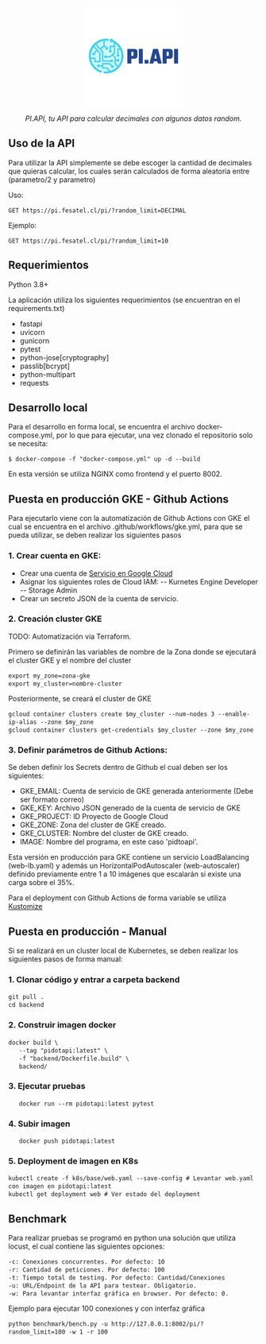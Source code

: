 <p align="center">
  <img src="logo.png" alt="PI.API">
</p>
<p align="center">
    <em>PI.API, tu API para calcular decimales con algunos datos random. </em>
</p>

## Uso de la API
Para utilizar la API simplemente se debe escoger la cantidad de decimales que quieras calcular, los cuales serán calculados de forma aleatoria entre (parametro/2 y parametro)

Uso: 

```console
GET https://pi.fesatel.cl/pi/?random_limit=DECIMAL 
```

Ejemplo:
```console
GET https://pi.fesatel.cl/pi/?random_limit=10 
```

## Requerimientos
Python 3.8+

La aplicación utiliza los siguientes requerimientos (se encuentran en el requirements.txt)
* fastapi
* uvicorn
* gunicorn
* pytest
* python-jose[cryptography]
* passlib[bcrypt]
* python-multipart
* requests

## Desarrollo local
Para el desarrollo en forma local, se encuentra el archivo docker-compose.yml, por lo que para ejecutar, una vez clonado el repositorio solo se necesita: 

```console
$ docker-compose -f "docker-compose.yml" up -d --build
```
En esta versión se utiliza NGINX como frontend y el puerto 8002.

## Puesta en producción GKE - Github Actions
Para ejecutarlo viene con la automatización de Github Actions con GKE el cual se encuentra en el archivo .github/workflows/gke.yml, para que se pueda utilizar, se deben realizar los siguientes pasos

### 1. Crear cuenta en GKE:

- Crear una cuenta de <a href="https://console.cloud.google.com/iam-admin/serviceaccounts">Servicio en Google Cloud</a>
- Asignar los siguientes roles de Cloud IAM:
-- Kurnetes Engine Developer
-- Storage Admin
- Crear un secreto JSON de la cuenta de servicio. 

### 2. Creación cluster GKE
TODO: Automatización via Terraform.

Primero se definirán las variables de nombre de la Zona donde se ejecutará el cluster GKE y el nombre del cluster
```console
export my_zone=zona-gke
export my_cluster=nombre-cluster
```

Posteriormente, se creará el cluster de GKE

```console
gcloud container clusters create $my_cluster --num-nodes 3 --enable-ip-alias --zone $my_zone
gcloud container clusters get-credentials $my_cluster --zone $my_zone
```
### 3. Definir parámetros de Github Actions:

Se deben definir los Secrets dentro de Github el cual deben ser los siguientes:

* GKE_EMAIL: Cuenta de servicio de GKE generada anteriormente (Debe ser formato correo)
* GKE_KEY: Archivo JSON generado de la cuenta de servicio de GKE
* GKE_PROJECT: ID Proyecto de Google Cloud
* GKE_ZONE: Zona del cluster de GKE creado. 
* GKE_CLUSTER: Nombre del cluster de GKE creado.
* IMAGE: Nombre del programa, en este caso 'pidtoapi'.

Esta versión en producción para GKE contiene un servicio LoadBalancing (web-lb.yaml) y además un HorizontalPodAutoscaler (web-autoscaler) definido previamente entre 1 a 10 imágenes que escalarán si existe una carga sobre el 35%.

Para el deployment con Github Actions de forma variable se utiliza <a href="https://kustomize.io/">Kustomize </a> 

## Puesta en producción - Manual

Si se realizará en un cluster local de Kubernetes, se deben realizar los siguientes pasos de forma manual:

### 1. Clonar código y entrar a carpeta backend

```console
git pull .
cd backend
```
### 2. Construir imagen docker

```console
docker build \
   --tag "pidotapi:latest" \
   -f "backend/Dockerfile.build" \
   backend/
```

### 3. Ejecutar pruebas 
```console
   docker run --rm pidotapi:latest pytest
```
### 4. Subir imagen
```console
   docker push pidotapi:latest
```
### 5. Deployment de imagen en K8s

```console
kubectl create -f k8s/base/web.yaml --save-config # Levantar web.yaml con imagen en pidotapi:latest
kubectl get deployment web # Ver estado del deployment
```

## Benchmark
Para realizar pruebas se programó en python una solución que utiliza locust, el cual contiene las siguientes opciones:
```console
-c: Conexiones concurrentes. Por defecto: 10
-r: Cantidad de peticiones. Por defecto: 100
-t: Tiempo total de testing. Por defecto: Cantidad/Conexiones
-u: URL/Endpoint de la API para testear. Obligatorio.
-w: Para levantar interfaz gráfica en browser. Por defecto: 0.
```

Ejemplo para ejecutar 100 conexiones y con interfaz gráfica
```console
python benchmark/bench.py -u http://127.0.0.1:8002/pi/?random_limit=100 -w 1 -r 100
```